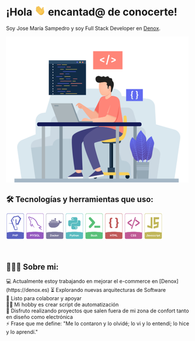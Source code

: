 # ¡Hola <img src="images/hi.gif" width="30px"> encantad@ de conocerte!
Soy Jose María Sampedro y soy Full Stack Developer en [Denox](https://denox.es).

<img src="images/developer.gif" width="500px">

<br>

<h2 align="left">🛠️ Tecnologías y herramientas que uso:</h2>
<p float="left">
<img src="images/php.png" width="50">
<img src="images/mysql.png" width="50">
<img src="images/docker.png" width="50">
<img src="images/python.png" width="50">
<img src="images/bash.png" width="50">
<img src="images/html.png" width="50">
<img src="images/css.png" width="50">
<img src="images/javascript.png" width="50">
</p>

<br>

<h2 align="left">👨🏻‍💻 Sobre mi:</h2>
💻 Actualmente estoy trabajando en mejorar el e-commerce en [Denox](https://denox.es)
⏳ Explorando nuevas arquitecturas de Software <br>
🚀 Listo para colaborar y apoyar <br>
👨‍💻 Mi hobby es crear script de automatización <br>
🎯 Disfruto realizando proyectos que salen fuera de mi zona de confort tanto en diseño como electrónica <br>
⚡ Frase que me define: "Me lo contaron y lo olvidé; lo vi y lo entendí; lo hice y lo aprendí."